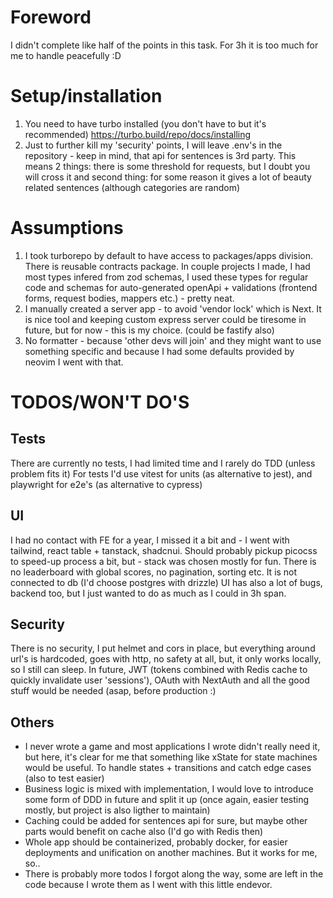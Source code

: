 # Foreword
I didn't complete like half of the points in this task. For 3h it is too much for me to handle peacefully :D

# Setup/installation
1. You need to have turbo installed (you don't have to but it's recommended) https://turbo.build/repo/docs/installing
2. Just to further kill my 'security' points, I will leave .env's in the repository - keep in mind, that api for sentences is 3rd party.
This means 2 things: there is some threshold for requests, but I doubt you will cross it and second thing: for some reason it gives a lot of
beauty related sentences (although categories are random)

# Assumptions
1. I took turborepo by default to have access to packages/apps division. There is reusable contracts package.
In couple projects I made, I had most types infered from zod schemas,
I used these types for regular code and schemas for auto-generated openApi + validations (frontend forms, request bodies, mappers etc.) - pretty neat.
2. I manually created a server app - to avoid 'vendor lock' which is Next. It is nice tool and keeping custom express server could be tiresome in future, but for now - this is my choice.
(could be fastify also)
3. No formatter - because 'other devs will join' and they might want to use something specific and because I had some defaults provided by neovim I went with that.

# TODOS/WON'T DO'S

## Tests
There are currently no tests, I had limited time and I rarely do TDD (unless problem fits it)
For tests I'd use vitest for units (as alternative to jest), and playwright for e2e's (as alternative to cypress)

## UI 
I had no contact with FE for a year, I missed it a bit and - I went with tailwind, react table + tanstack, shadcnui.
Should probably pickup picocss to speed-up process a bit, but - stack was chosen mostly for fun.
There is no leaderboard with global scores, no pagination, sorting etc. It is not connected to db (I'd choose postgres with drizzle)
UI has also a lot of bugs, backend too, but I just wanted to do as much as I could in 3h span.

## Security
There is no security, I put helmet and cors in place, but everything around url's is hardcoded, goes with http, no safety at all, but, it only works locally, so I still can sleep.
In future, JWT (tokens combined with Redis cache to quickly invalidate user 'sessions'), OAuth with NextAuth and all the good stuff would be needed (asap, before production :)

## Others
- I never wrote a game and most applications I wrote didn't really need it, but here, it's clear for me that something like xState for state machines would be useful.
To handle states + transitions and catch edge cases (also to test easier)
- Business logic is mixed with implementation, I would love to introduce some form of DDD in future and split it up (once again, easier testing mostly, but project is also ligther to maintain)
- Caching could be added for sentences api for sure, but maybe other parts would benefit on cache also (I'd go with Redis then)
- Whole app should be containerized, probably docker, for easier deployments and unification on another machines. But it works for me, so..
- There is probably more todos I forgot along the way, some are left in the code because I wrote them as I went with this little endevor. 
